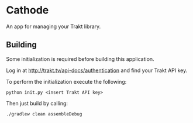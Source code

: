 Cathode
=======

An app for managing your Trakt library.


Building
--------

Some initialization is required before building this application.

Log in at http://trakt.tv/api-docs/authentication and find your Trakt API key.

To perform the initialization execute the following:
```
python init.py <insert Trakt API key>
```

Then just build by calling:
```
./gradlew clean assembleDebug
```

